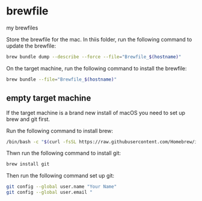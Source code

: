 # brewfile
my brewfiles

Store the brewfile for the mac. In thiis folder, run the following command to update the brewfile:
```bash
brew bundle dump --describe --force --file="Brewfile_$(hostname)"
```






On the target machine, run the following command to install the brewfile:
```bash
brew bundle --file="Brewfile_$(hostname)"
```


## empty target machine
If the target machine is a brand new install of macOS you need to set up brew and git first. 

Run the following command to install brew:
```bash
/bin/bash -c "$(curl -fsSL https://raw.githubusercontent.com/Homebrew/install/HEAD/install.sh)"
```

Thwn run the following command to install git:
```bash
brew install git
```

Then run the following command set up git:
```bash
git config --global user.name "Your Name"
git config --global user.email "
```
